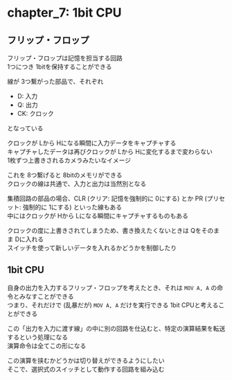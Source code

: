 # chapter_7: 1bit CPU

## フリップ・フロップ

フリップ・フロップは記憶を担当する回路  
1つにつき 1bitを保持することができる  

線が 3つ繋がった部品で、それぞれ

- D: 入力
- Q: 出力
- CK: クロック

となっている

クロックが Lから Hになる瞬間に入力データをキャプチャする  
キャプチャしたデータは再びクロックが Lから Hに変化するまで変わらない  
1枚ずつ上書きされるカメラみたいなイメージ

これを 8つ繋げると 8bitのメモリができる  
クロックの線は共通で、入力と出力は当然別となる

集積回路の部品の場合、CLR (クリア: 記憶を強制的に 0にする) とか PR (プリセット: 強制的に 1にする) といった線もある  
中にはクロックが Hから Lになる瞬間にキャプチャするものもある

クロックの度に上書きされてしまうため、書き換えたくないときは Qをそのまま Dに入れる  
スイッチを使って新しいデータを入れるかどうかを制御したり

## 1bit CPU

自身の出力を入力するフリップ・フロップを考えたとき、それは `MOV A, A` の命令とみなすことができる  
つまり、それだけで (乱暴だが) `MOV A, A` だけを実行できる 1bit CPUと考えることができる

この「出力を入力に渡す線」の中に別の回路を仕込むと、特定の演算結果を転送するという処理になる  
演算命令は全てこの形になる

この演算を挟むかどうかは切り替えができるようにしたい  
そこで、選択式のスイッチとして動作する回路を組み込む